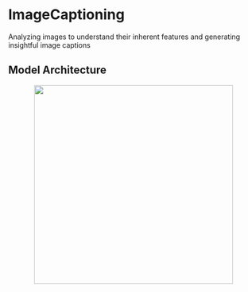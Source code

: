# ImageCaptioning
Analyzing images to understand their inherent features and generating insightful image captions

## Model Architecture
<p align="center">
<img src="https://github.com/pratyksha-22/ImageCaptioning/assets/92226372/32d71879-95a7-444c-9c7e-bbee2b398b99" width="400" height="400" />
</p>


